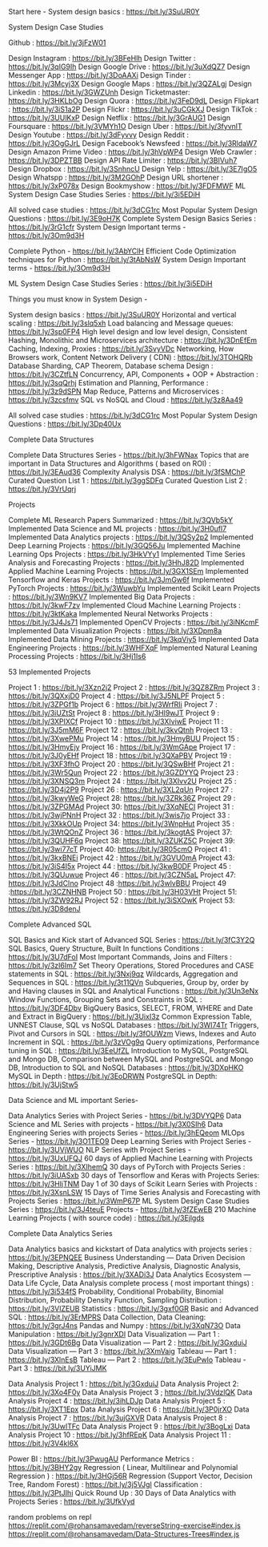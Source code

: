 Start here - System design basics : https://bit.ly/3SuUR0Y

System Design Case Studies

Github : https://bit.ly/3jFzW01

Design Instagram : https://bit.ly/3BFeHlh
Design Twitter : https://bit.ly/3qIG9Ih
Design Google Drive : https://bit.ly/3uXdQZ7
Design Messenger App : https://bit.ly/3DoAAXi
Design Tinder : https://bit.ly/3Mcyj3X
Design Google Maps : https://bit.ly/3QZALgj
Design Linkedin : https://bit.ly/3GWZUnh
Design Ticketmaster: https://bit.ly/3HKLbOg
Design Quora : https://bit.ly/3FeD9dL
Design Flipkart : https://bit.ly/3iS1a2P
Design Flickr : https://bit.ly/3uCGkXJ
Design TikTok : https://bit.ly/3UUlKxP
Design Netflix : https://bit.ly/3GrAUG1
Design Foursquare : https://bit.ly/3VMYh1O
Design Uber : https://bit.ly/3fyvnlT
Design Youtube : https://bit.ly/3dFyvvy
Design Reddit : https://bit.ly/3OgGJrL
Design Facebook’s Newsfeed : https://bit.ly/3RldaW7
Design Amazon Prime Video : https://bit.ly/3hVpWP4
Design Web Crawler : https://bit.ly/3DPZTBB
Design API Rate Limiter : https://bit.ly/3BIVuh7
Design Dropbox : https://bit.ly/3SnhncU
Design Yelp : https://bit.ly/3E7IgO5
Design Whatspp : https://bit.ly/3M2GOhP
Design URL shortener : https://bit.ly/3xP078x
Design Bookmyshow : https://bit.ly/3FDFMWF
ML System Design Case Studies Series : https://bit.ly/3i5EDiH

All solved case studies : https://bit.ly/3dCG1rc
Most Popular System Design Questions : https://bit.ly/3E9oH7K
Complete System Design Basics Series : https://bit.ly/3rG1cfr
System Design Important terms - https://bit.ly/3Om9d3H

Complete Python - https://bit.ly/3AbYClH
Efficient Code Optimization techniques for Python : https://bit.ly/3tAbNsW
System Design Important terms - https://bit.ly/3Om9d3H

ML System Design Case Studies Series : https://bit.ly/3i5EDiH

Things you must know in System Design -

System design basics : https://bit.ly/3SuUR0Y
Horizontal and vertical scaling : https://bit.ly/3slq5xh
Load balancing and Message queues: https://bit.ly/3sp0FP4
High level design and low level design, Consistent Hashing, Monolithic and Microservices architecture : https://bit.ly/3DnEfEm
Caching, Indexing, Proxies : https://bit.ly/3SvyVDc
Networking, How Browsers work, Content Network Delivery ( CDN) : https://bit.ly/3TOHQRb
Database Sharding, CAP Theorem, Database schema Design : https://bit.ly/3CZtfLN
Concurrency, API, Components + OOP + Abstraction : https://bit.ly/3sqQrhj
Estimation and Planning, Performance : https://bit.ly/3z9dSPN
Map Reduce, Patterns and Microservices : https://bit.ly/3zcsfmv
SQL vs NoSQL and Cloud : https://bit.ly/3z8Aa49

All solved case studies : https://bit.ly/3dCG1rc
Most Popular System Design Questions : https://bit.ly/3Dp40Ux

Complete Data Structures

Complete Data Structures Series - https://bit.ly/3hFWNax
Topics that are important in Data Structures and Algorithms ( based on ROI) : https://bit.ly/3EAud36
Complexity Analysis DSA : https://bit.ly/3fSMChP
Curated Question List 1 : https://bit.ly/3ggSDFq
Curated Question List 2 : https://bit.ly/3VrUqrj

Projects

Complete ML Research Papers Summarized : https://bit.ly/3QVb5kY
Implemented Data Science and ML projects : https://bit.ly/3H0ufl7
Implemented Data Analytics projects : https://bit.ly/3QSy2p2
Implemented Deep Learning Projects : https://bit.ly/3GQ56Ju
Implemented Machine Learning Ops Projects : https://bit.ly/3HkVYy1
Implemented Time Series Analysis and Forecasting Projects : https://bit.ly/3HhJ82D
Implemented Applied Machine Learning Projects : https://bit.ly/3GX1SEm
Implemented Tensorflow and Keras Projects : https://bit.ly/3JmGw6f
Implemented PyTorch Projects : https://bit.ly/3WuwbYu
Implemented Scikit Learn Projects : https://bit.ly/3Wn9KV7
Implemented Big Data Projects : https://bit.ly/3kwF7zv
Implemented Cloud Machine Learning Projects : https://bit.ly/3ktKaka
Implemented Neural Networks Projects : https://bit.ly/3J4Js71
Implemented OpenCV Projects : https://bit.ly/3iNKcmF
Implemented Data Visualization Projects : https://bit.ly/3XDpm8a
Implemented Data Mining Projects : https://bit.ly/3kqViy5
Implemented Data Engineering Projects : https://bit.ly/3WHFXqF
Implemented Natural Leaning Processing Projects : https://bit.ly/3Hj1Is6

53 Implemented Projects

Project 1 : https://bit.ly/3Xzn2j2
Project 2 : https://bit.ly/3QZ8ZRm
Project 3 : https://bit.ly/3QXxjD0
Project 4 : https://bit.ly/3J5NLPF
Project 5 : https://bit.ly/3ZPGf1b
Project 6 : https://bit.ly/3WrfRIi
Project 7 : https://bit.ly/3iUZtSt
Project 8 : https://bit.ly/3Hl9wJT
Project 9 : https://bit.ly/3XPIXCf
Project 10 : https://bit.ly/3XIviwE
Project 11 : https://bit.ly/3J5mM6F
Project 12 : https://bit.ly/3kvQtnh
Project 13 : https://bit.ly/3XwePMu
Project 14 : https://bit.ly/3HmyBUU
Project 15 : https://bit.ly/3HmyEjy
Project 16 : https://bit.ly/3WmGApe
Project 17 : https://bit.ly/3J0yEHf
Project 18 : https://bit.ly/3QXaPBV
Project 19 : https://bit.ly/3XF3fhO
Project 20 : https://bit.ly/3QSwBHf
Project 21 : https://bit.ly/3Wr5Qun
Project 22 : https://bit.ly/3GZDYYQ
Project 23 : https://bit.ly/3XNSQ3m
Project 24 : https://bit.ly/3XIvv2U
Project 25 : https://bit.ly/3D4j2P9
Project 26 : https://bit.ly/3XL2qUn
Project 27 : https://bit.ly/3kwyWeG
Project 28: https://bit.ly/3ZRk36Z
Project 29 : https://bit.ly/3ZPGMAd
Project 30: https://bit.ly/3XqNECI
Project 31 : https://bit.ly/3wjPNnH
Project 32 : https://bit.ly/3wis7jo
Project 33 : https://bit.ly/3XkkOUp
Project 34: https://bit.ly/3WnpHut
Project 35 : https://bit.ly/3WtQOnZ
Project 36 : https://bit.ly/3kogtAS
Project 37: https://bit.ly/3QUHF6q
Project 38: https://bit.ly/3ZUKZ5C
Project 39: https://bit.ly/3wi77cT
Project 40: https://bit.ly/3R05cmO
Project 41 : https://bit.ly/3kxBNEi
Project 42 : https://bit.ly/3GVU0mA
Project 43: https://bit.ly/3iS4I5x
Project 44 : https://bit.ly/3kwB0DF
Project 45 : https://bit.ly/3QUuwue
Project 46 : https://bit.ly/3CZN5aL
Project 47: https://bit.ly/3JdCIno
Project 48 :https://bit.ly/3wlvBBU
Project 49 :https://bit.ly/3CZNHNB
Project 50 : https://bit.ly/3H03VHt
Project 51: https://bit.ly/3ZW92RJ
Project 52 : https://bit.ly/3iSXOwK
Project 53: https://bit.ly/3D8denJ

Complete Advanced SQL

SQL Basics and Kick start of Advanced SQL Series : https://bit.ly/3fC3Y2Q
SQL Basics, Query Structure, Built In functions Conditions : https://bit.ly/3U7dFoI
Most Important Commands, Joins and Filters : https://bit.ly/3zI6Im7
Set Theory Operations, Stored Procedures and CASE statements in SQL : https://bit.ly/3Nxj9qz
Wildcards, Aggregation and Sequences in SQL : https://bit.ly/3t11QVn
Subqueries, Group by, order by and Having clauses in SQL and Analytical Functions : https://bit.ly/3Un3eNx
Window Functions, Grouping Sets and Constraints in SQL : https://bit.ly/3DF4Dbv
BigQuery Basics, SELECT, FROM, WHERE and Date and Extract in BigQuery : https://bit.ly/3UixI3z
Common Expression Table, UNNEST Clause, SQL vs NoSQL Databases : https://bit.ly/3WI74Tr
Triggers, Pivot and Cursors in SQL : https://bit.ly/3fOUWzm
Views, Indexes and Auto Increment in SQL : https://bit.ly/3zVOg9q
Query optimizations, Performance tuning in SQL : https://bit.ly/3EeUfZL
Introduction to MySQL, PostgreSQL and Mongo DB, Comparison between MySQL and PostgreSQL and Mongo
DB, Introduction to SQL and NoSQL Databases : https://bit.ly/3DXpHKO
MySQL in Depth : https://bit.ly/3EoDRWN
PostgreSQL in Depth: https://bit.ly/3UjStw5

Data Science and ML important Series-

Data Analytics Series with Project Series - https://bit.ly/3DVYQP6
Data Science and ML Series with projects - https://bit.ly/3X0SIh6
Data Engineering Series with projects Series - https://bit.ly/3hEQeom
MLOps Series - https://bit.ly/3O1TEO9
Deep Learning Series with Project Series - https://bit.ly/3UVjWUO
NLP Series with Project Series - https://bit.ly/3UxUFQJ
60 days of Applied Machine Learning with Projects Series : https://bit.ly/3XIhemQ
30 days of PyTorch with Projects Series : https://bit.ly/3iUASxb
30 days of Tensorflow and Keras with Projects Series: https://bit.ly/3HljTNM
Day 1 of 30 days of Scikit Learn Series with Projects : https://bit.ly/3XsnLSW
15 Days of Time Series Analysis and Forecasting with Projects Series : https://bit.ly/3WmP67P
ML System Design Case Studies Series : https://bit.ly/3J4teuE
Projects - https://bit.ly/3fZEwEB
210 Machine Learning Projects ( with source code) : https://bit.ly/3Ejlgds

Complete Data Analytics Series

Data Analytics basics and kickstart of Data analytics with projects series : https://bit.ly/3EPNQEE
Business Understanding — Data Driven Decision Making, Descriptive Analysis, Predictive Analysis, Diagnostic Analysis, Prescriptive Analysis : https://bit.ly/3XADi3J
Data Analytics Ecosystem — Data Life Cycle, Data Analysis complete process ( most important things) : https://bit.ly/3i534fS
Probability, Conditional Probability, Binomial Distribution, Probability Density Function, Sampling Distribution : https://bit.ly/3VlZEUB
Statistics : https://bit.ly/3gxf0GR
Basic and Advanced SQL : https://bit.ly/3ErMPRS
Data Collection, Data Cleaning: https://bit.ly/3grJ4ns
Pandas and Numpy : https://bit.ly/3XqN73O
Data Manipulation : https://bit.ly/3gnrXDl
Data Visualization — Part 1 : https://bit.ly/3GDt6Bg
Data Visualization — Part 2 : https://bit.ly/3GxduiJ
Data Visualization — Part 3 : https://bit.ly/3XmVaig
Tableau — Part 1 : https://bit.ly/3XlnEsB
Tableau — Part 2 : https://bit.ly/3EuPwlo
Tableau - Part 3 : https://bit.ly/3UYiJMK

Data Analysis Project 1 : https://bit.ly/3GxduiJ
Data Analysis Project 2: https://bit.ly/3Xo4F0y
Data Analysis Project 3 ; https://bit.ly/3VdzlQK
Data Analysis Project 4 : https://bit.ly/3ihLDJp
Data Analysis Project 5 : https://bit.ly/3XT1Epx
Data Analysis Project 6 : https://bit.ly/3P0jrXO
Data Analysis Project 7 : https://bit.ly/3ujGXVR
Data Analysis Project 8 : https://bit.ly/3UwITFc
Data Analysis Project 9 : https://bit.ly/3BogLxi
Data Analysis Project 10 : https://bit.ly/3hfREpK
Data Analysis Project 11 : https://bit.ly/3V4kl6X

Power BI : https://bit.ly/3PwugAU
Performance Metrics : https://bit.ly/3BHY2gy
Regression ( Linear, Multilinear and Polynomial Regression ) : https://bit.ly/3HGj56R
Regression (Support Vector, Decision Tree, Random Forest) : https://bit.ly/3j5VJgI
Classification : https://bit.ly/3PtJIhi
Quick Round Up : 30 Days of Data Analytics with Projects Series : https://bit.ly/3UfkVyd


random problems on repl
https://replit.com/@rohansamavedam/reverseString-exercise#index.js
https://replit.com/@rohansamavedam/Data-Structures-Trees#index.js
